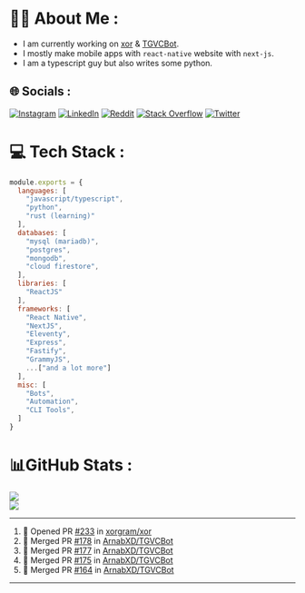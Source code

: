 # 🧑‍💻 About Me :
* I am currently working on [xor](https://github.com/xorgram/xor) & [TGVCBot](https://github.com/ArnabXD/TGVCBot).
* I mostly make mobile apps with `react-native` website with `next-js`.
* I am a typescript guy but also writes some python.

## 🌐 Socials :
[![Instagram](https://img.shields.io/badge/Instagram-%23E4405F.svg?logo=Instagram&logoColor=white)](https://instagram.com/arnabparyali) [![LinkedIn](https://img.shields.io/badge/LinkedIn-%230077B5.svg?logo=linkedin&logoColor=white)](https://linkedin.com/in/arnabparyali) [![Reddit](https://img.shields.io/badge/Reddit-%23FF4500.svg?logo=Reddit&logoColor=white)](https://reddit.com/user/ArnabXD) [![Stack Overflow](https://img.shields.io/badge/-Stackoverflow-FE7A16?logo=stack-overflow&logoColor=white)](https://stackoverflow.com/users/12250600) [![Twitter](https://img.shields.io/badge/Twitter-%231DA1F2.svg?logo=Twitter&logoColor=white)](https://twitter.com/arnabparyali) 

# 💻 Tech Stack :

```js
module.exports = {
  languages: [
    "javascript/typescript",
    "python",
    "rust (learning)"
  ],
  databases: [
    "mysql (mariadb)",
    "postgres",
    "mongodb",
    "cloud firestore",
  ],
  libraries: [
    "ReactJS"
  ],
  frameworks: [
    "React Native",
    "NextJS",
    "Eleventy",
    "Express",
    "Fastify",
    "GrammyJS",
    ...["and a lot more"]
  ],
  misc: [
    "Bots",
    "Automation",
    "CLI Tools",
  ]
}
```

# 📊GitHub Stats :
![](https://github-readme-stats.vercel.app/api?username=ArnabXD&theme=tokyonight&hide_border=false&include_all_commits=false&count_private=false)<br/>
![](https://github-readme-stats.vercel.app/api/top-langs/?username=ArnabXD&theme=tokyonight&hide_border=false&include_all_commits=false&count_private=false&layout=compact)

---

<!--START_SECTION:activity-->
1. 💪 Opened PR [#233](https://github.com/xorgram/xor/pull/233) in [xorgram/xor](https://github.com/xorgram/xor)
2. 🎉 Merged PR [#178](https://github.com/ArnabXD/TGVCBot/pull/178) in [ArnabXD/TGVCBot](https://github.com/ArnabXD/TGVCBot)
3. 🎉 Merged PR [#177](https://github.com/ArnabXD/TGVCBot/pull/177) in [ArnabXD/TGVCBot](https://github.com/ArnabXD/TGVCBot)
4. 🎉 Merged PR [#175](https://github.com/ArnabXD/TGVCBot/pull/175) in [ArnabXD/TGVCBot](https://github.com/ArnabXD/TGVCBot)
5. 🎉 Merged PR [#164](https://github.com/ArnabXD/TGVCBot/pull/164) in [ArnabXD/TGVCBot](https://github.com/ArnabXD/TGVCBot)
<!--END_SECTION:activity-->

---
